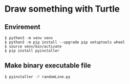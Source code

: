 # Draw something with Turtle

## Envirement
```
$ python3 -m venv venv
$ python3 -m pip install --upgrade pip setuptools wheel
$ source venv/bin/activate
$ pip install pyinstaller
```

## Make binary executable file
``` bash
$ pyinstaller -F randomLine.py
```

